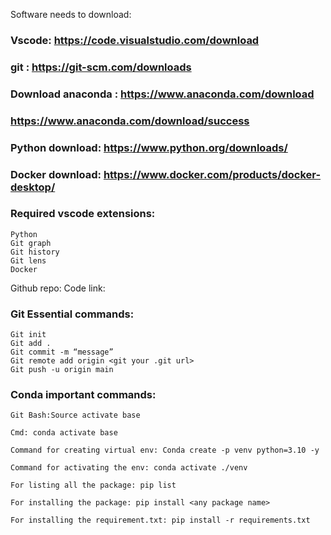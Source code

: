 Software needs to download:

### Vscode: https://code.visualstudio.com/download
### git : https://git-scm.com/downloads
### Download anaconda : https://www.anaconda.com/download
### https://www.anaconda.com/download/success
### Python download: https://www.python.org/downloads/
### Docker download: https://www.docker.com/products/docker-desktop/


### Required vscode extensions:
```
Python
Git graph
Git history
Git lens
Docker
```
Github repo:
Code link: 

### Git Essential commands:
```
Git init
Git add .
Git commit -m “message”
Git remote add origin <git your .git url>
Git push -u origin main
```
### Conda important commands:
```
Git Bash:Source activate base

Cmd: conda activate base

Command for creating virtual env: Conda create -p venv python=3.10 -y

Command for activating the env: conda activate ./venv

For listing all the package: pip list

For installing the package: pip install <any package name>

For installing the requirement.txt: pip install -r requirements.txt
```
